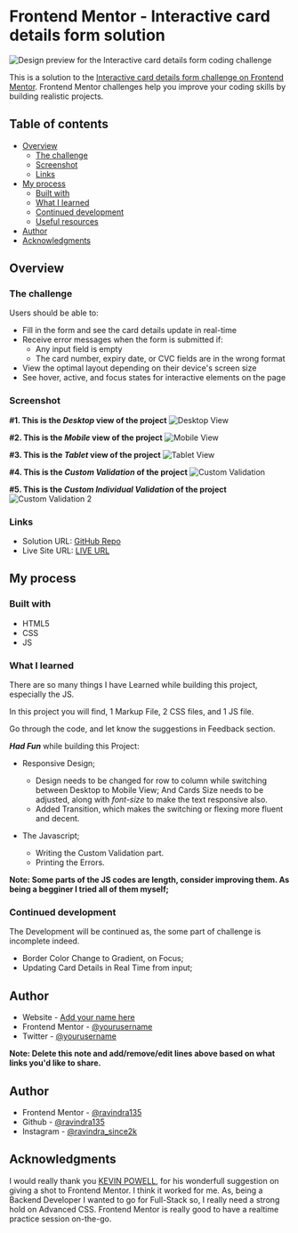 # Frontend Mentor - Interactive card details form solution

![Design preview for the Interactive card details form coding challenge](./images/desktopView.jpeg)

This is a solution to the [Interactive card details form challenge on Frontend Mentor](https://www.frontendmentor.io/challenges/interactive-card-details-form-XpS8cKZDWw). Frontend Mentor challenges help you improve your coding skills by building realistic projects. 

## Table of contents

- [Overview](#overview)
  - [The challenge](#the-challenge)
  - [Screenshot](#screenshot)
  - [Links](#links)
- [My process](#my-process)
  - [Built with](#built-with)
  - [What I learned](#what-i-learned)
  - [Continued development](#continued-development)
  - [Useful resources](#useful-resources)
- [Author](#author)
- [Acknowledgments](#acknowledgments)

## Overview

### The challenge

Users should be able to:

- Fill in the form and see the card details update in real-time
- Receive error messages when the form is submitted if:
  - Any input field is empty
  - The card number, expiry date, or CVC fields are in the wrong format
- View the optimal layout depending on their device's screen size
- See hover, active, and focus states for interactive elements on the page

### Screenshot

**#1. This is the *Desktop* view of the project**
![Desktop View](./images/desktopView.jpeg)

**#2. This is the *Mobile* view of the project**
![Mobile View](./images/mobileView.jpeg)

**#3. This is the *Tablet* view of the project**
![Tablet View](./images/tabletView.jpeg)

**#4. This is the *Custom Validation* of the project**
![Custom Validation](./images/customValid%201.jpeg)

**#5. This is the *Custom Individual Validation* of the project**
![Custom Validation 2](./images/CustomValid%202.jpeg)
### Links

- Solution URL: [GitHub Repo](https://github.com/ravindra135/FrontEndMentor-interactive-card-details-form-main/)
- Live Site URL: [LIVE URL](https://ravindra135.github.io/FrontEndMentor-interactive-card-details-form-main/)

## My process

### Built with

- HTML5
- CSS
- JS

### What I learned

There are so many things I have Learned while building this project, especially the JS.

In this project you will find, 1 Markup File, 2 CSS files, and 1 JS file.

Go through the code, and let know the suggestions in Feedback section.

***Had Fun*** while building this Project:

- Responsive Design;

  - Design needs to be changed for row to column while switching between Desktop to Mobile View; And Cards Size needs to be adjusted, along with *font-size* to make the text responsive also.
  - Added Transition, which makes the switching or flexing more fluent and decent.

- The Javascript;

  - Writing the Custom Validation part.
  - Printing the Errors.

**Note: Some parts of the JS codes are length, consider improving them. As being a begginer I tried all of them myself;**

### Continued development

The Development will be continued as, the some part of challenge is incomplete indeed.

  - Border Color Change to Gradient, on Focus;
  - Updating Card Details in Real Time from input;

## Author

- Website - [Add your name here](https://www.your-site.com)
- Frontend Mentor - [@yourusername](https://www.frontendmentor.io/profile/yourusername)
- Twitter - [@yourusername](https://www.twitter.com/yourusername)

**Note: Delete this note and add/remove/edit lines above based on what links you'd like to share.**

## Author

- Frontend Mentor - [@ravindra135](https://www.frontendmentor.io/profile/ravindra135)
- Github - [@ravindra135](https://github.com/ravindra135/)
- Instagram - [@ravindra_since2k](https://www.instagram.com/ravindra_since2k/)


## Acknowledgments

I would really thank you [KEVIN POWELL](https://www.youtube.com/kepowob), for his wonderfull suggestion on giving a shot to Frontend Mentor. I think it worked for me. As, being a Backend Developer I wanted to go for Full-Stack so, I really need a strong hold on Advanced CSS. Frontend Mentor is really good to have a  realtime practice session on-the-go.